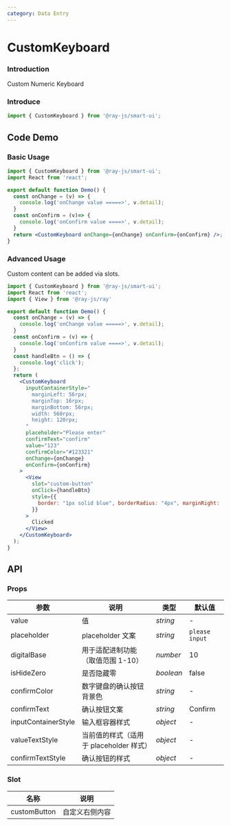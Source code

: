 ```yaml
---
category: Data Entry
---
```


# CustomKeyboard

### Introduction

Custom Numeric Keyboard

### Introduce

```jsx
import { CustomKeyboard } from '@ray-js/smart-ui';
```

## Code Demo

### Basic Usage

```jsx
import { CustomKeyboard } from '@ray-js/smart-ui';
import React from 'react';

export default function Demo() {
  const onChange = (v) => {
    console.log('onChange value =====>', v.detail);
  }
  const onConfirm = (v)=> {
    console.log('onConfirm value ====>', v.detail);
  }
  return <CustomKeyboard onChange={onChange} onConfirm={onConfirm} />;
}
```

### Advanced Usage

Custom content can be added via slots.

```jsx
import { CustomKeyboard } from '@ray-js/smart-ui';
import React from 'react';
import { View } from '@ray-js/ray'

export default function Demo() {
  const onChange = (v) => {
    console.log('onChange value =====>', v.detail);
  }
  const onConfirm = (v) => {
    console.log('onConfirm value ====>', v.detail);
  }
  const handleBtn = () => {
    console.log('click');
  };
  return (
    <CustomKeyboard
      inputContainerStyle="
        marginLeft: 56rpx;
        marginTop: 16rpx;
        marginBottom: 56rpx;
        width: 560rpx;
        height: 120rpx;
      "
      placeholder="Please enter"
      confirmText="confirm"
      value="123"
      confirmColor="#123321"
      onChange={onChange}
      onConfirm={onConfirm}
    >
      <View
        slot="custom-button"
        onClick={handleBtn}
        style={{
          border: "1px solid blue", borderRadius: "4px", marginRight: '4px'
        }}
      >
        Clicked
      </View>
    </CustomKeyboard>
  );
}
```


## API

### Props

| 参数 | 说明 | 类型 | 默认值 |
| --- | --- | --- | --- |
| value | 值 | _string_ | - |
| placeholder | placeholder 文案 | _string_ | `please input` |
| digitalBase | 用于适配进制功能（取值范围 1-10） | _number_ | 10 |
| isHideZero | 是否隐藏零 | _boolean_ | false |
| confirmColor | 数字键盘的确认按钮背景色 | _string_ | - |
| confirmText | 确认按钮文案 | _string_ | Confirm |
| inputContainerStyle | 输入框容器样式 | _object_ | - |
| valueTextStyle | 当前值的样式（适用于 placeholder 样式） | _object_ | - |
| confirmTextStyle | 确认按钮的样式 | _object_ | - |

### Slot

| 名称          | 说明           |
| ------------- | -------------- |
| customButton | 自定义右侧内容 |
